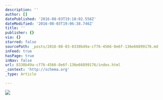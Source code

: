 ```yaml
---
description: ''
author: []
datePublished: '2016-08-03T19:18:02.558Z'
dateModified: '2016-08-03T19:06:38.746Z'
title: ''
publisher: {}
via: {}
starred: false
sourcePath: _posts/2016-08-03-8330b49a-cf76-4566-8e6f-136e66899176.md
inFeed: true
hasPage: true
inNav: false
url: 8330b49a-cf76-4566-8e6f-136e66899176/index.html
_context: 'http://schema.org'
_type: Article

---
```

![](https://the-grid-user-content.s3-us-west-2.amazonaws.com/334982aa-9bc0-4482-8220-09664395b4ee.png)